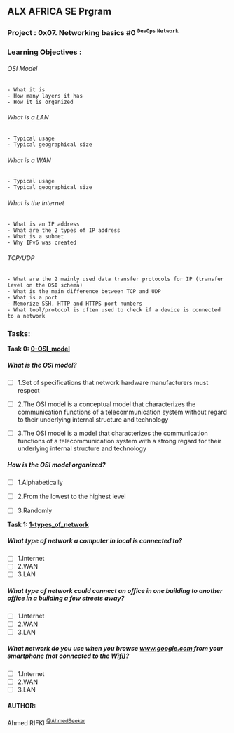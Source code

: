 ## ALX AFRICA SE Prgram

### Project : 0x07. Networking basics #0 <sup> ``` DevOps ``` ``` Network ```</sup>
### Learning Objectives :

###### OSI Model
```
- What it is
- How many layers it has
- How it is organized
```
###### What is a LAN
```
- Typical usage
- Typical geographical size
```
###### What is a WAN
```
- Typical usage
- Typical geographical size
```
###### What is the Internet
```
- What is an IP address
- What are the 2 types of IP address
- What is a subnet
- Why IPv6 was created
```
###### TCP/UDP
```
- What are the 2 mainly used data transfer protocols for IP (transfer level on the OSI schema)
- What is the main difference between TCP and UDP
- What is a port
- Memorize SSH, HTTP and HTTPS port numbers
- What tool/protocol is often used to check if a device is connected to a network
```

### Tasks:

**Task 0: [0-OSI_model](0-OSI_model)**

##### What is the OSI model?

- [ ] 1.Set of specifications that network hardware manufacturers must respect

- [ ] 2.The OSI model is a conceptual model that characterizes the communication functions of a telecommunication system without regard to their underlying internal structure and technology

- [ ] 3.The OSI model is a model that characterizes the communication functions of a telecommunication system with a strong regard for their underlying internal structure and technology

##### How is the OSI model organized?

- [ ] 1.Alphabetically

- [ ] 2.From the lowest to the highest level

- [ ] 3.Randomly

**Task 1: [1-types_of_network](1-types_of_network)**

##### What type of network a computer in local is connected to?

- [ ] 1.Internet
- [ ] 2.WAN
- [ ] 3.LAN

##### What type of network could connect an office in one building to another office in a building a few streets away?

- [ ] 1.Internet
- [ ] 2.WAN
- [ ] 3.LAN

##### What network do you use when you browse www.google.com from your smartphone (not connected to the Wifi)?

- [ ] 1.Internet
- [ ] 2.WAN
- [ ] 3.LAN

#### AUTHOR:
Ahmed RIFKI <sup>[@AhmedSeeker](https://github.com/AhmedSeeker)</sup>
